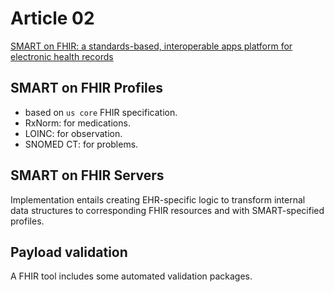 # Article 02

[SMART on FHIR: a standards-based, interoperable apps platform for electronic health records](https://www.ncbi.nlm.nih.gov/pmc/articles/PMC4997036/)

## SMART on FHIR Profiles
- based on `us core` FHIR specification.
- RxNorm: for medications.
- LOINC: for observation.
- SNOMED CT: for problems.

## SMART on FHIR Servers

Implementation entails creating EHR-specific logic to transform internal data structures to corresponding FHIR resources and with SMART-specified profiles.

## Payload validation

A FHIR tool includes some automated validation packages.